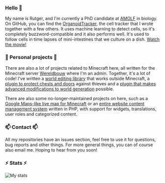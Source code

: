 ### Hello 👋

My name is Rutger, and I'm currently a PhD candidate at [AMOLF](https://amolf.nl/) in biology. On GitHub, you can find the [OrganoidTracker](https://github.com/jvzonlab/OrganoidTracker), the cell tracker that I wrote together with a few others. It uses machine learning to detect cells, so it's completely buzzword-compatible and it also performs well. It's used to follow cells in time lapses of mini-intestines that we culture on a dish. [Watch the movie!](https://doi.org/10.1371/journal.pone.0240802.s003)

### 🔭 Personal projects 🔭
There are also a lot of projects related to Minecraft here, all written for the Minecraft server [Wereldbouw](https://rutgerkok.nl/minecraft/) where I'm an admin. Together, it's a lot of code! I've written a [world editing library](https://github.com/rutgerkok/Hammer/) that works outside Minecraft, a [plugin to protect chests and doors](https://github.com/rutgerkok/BlockLocker) against thieves and a [plugin that makes advanced modifications to world generation](https://github.com/rutgerkok/WorldGeneratorApi) possible.

There are also some no-longer-maintained projects on here, such as a [Google Maps-like live map for Minecraft](https://github.com/rutgerkok/Topographica) or an [entire website content management system](https://github.com/rutgerkok/rCMS) written in PHP, with support for widgets, translations, user roles and categorized content.

### 📫 Contact 📫
All my repositories have an issues section, feel free to use it for questions, bug reports and other things. For more general things, you can of course also email me. Hoping to hear from you soon!

### ⚡ Stats ⚡
![My stats](https://github-readme-stats.vercel.app/api?username=rutgerkok&show_icons=true)

<!--
**rutgerkok/rutgerkok** is a ✨ _special_ ✨ repository because its `README.md` (this file) appears on your GitHub profile.

Here are some ideas to get you started:

- 🔭 I’m currently working on ...
- 🌱 I’m currently learning ...
- 👯 I’m looking to collaborate on ...
- 🤔 I’m looking for help with ...
- 💬 Ask me about ...
- 📫 How to reach me: ...
- 😄 Pronouns: ...
- ⚡ Fun fact: ...
-->
